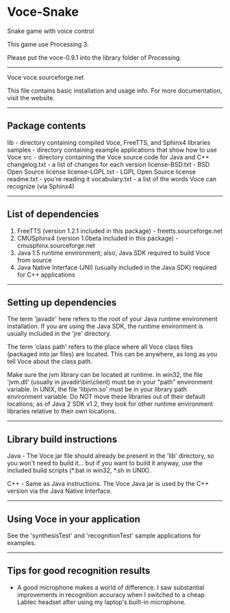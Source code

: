 # Voce-Snake
Snake game with voice control

This game use Processing 3. 

Please put the voce-0.9.1 into the library folder of Processing.

------------------------------------

Voce
voce.sourceforge.net

This file contains basic installation and usage info.  For more documentation, visit the website.

------------------------------------
Package contents
------------------------------------
lib - directory containing compiled Voce, FreeTTS, and Sphinx4 libraries
samples - directory containing example applications that show how to use Voce
src - directory containing the Voce source code for Java and C++
changelog.txt - a list of changes for each version
license-BSD.txt - BSD Open Source license
license-LGPL.txt - LGPL Open Source license
readme.txt - you're reading it
vocabulary.txt - a list of the words Voce can recognize (via Sphinx4)


------------------------------------
List of dependencies
------------------------------------
1. FreeTTS (version 1.2.1 included in this package) - freetts.sourceforge.net
2. CMUSphinx4 (version 1.0beta included in this package) - cmusphinx.sourceforge.net
3. Java 1.5 runtime environment; also, Java SDK required to build Voce from source
4. Java Native Interface (JNI) (usually included in the Java SDK) required for C++ applications


------------------------------------
Setting up dependencies
------------------------------------
The term 'javadir' here refers to the root of your Java runtime environment installation.  If you are using the Java SDK, the runtime environment is usually included in the 'jre' directory.

The term 'class path' refers to the place where all Voce class files (packaged into jar files) are located.  This can be anywhere, as long as you tell Voce about the class path.

Make sure the jvm library can be located at runtime.  In win32, the file 'jvm.dll' (usually in javadir\bin\client) must be in your "path" environment variable.  In UNIX, the file 'libjvm.so' must be in your library path environment variable.  Do NOT move these libraries out of their default locations; as of Java 2 SDK v1.2, they look for other runtime environment libraries relative to their own locations.


------------------------------------
Library build instructions
------------------------------------
Java - The Voce jar file should already be present in the 'lib' directory, so you won't need to build it... but if you want to build it anyway, use the included build scripts (*.bat in win32, *.sh in UNIX).

C++ - Same as Java instructions.  The Voce Java jar is used by the C++ version via the Java Native Interface.


------------------------------------
Using Voce in your application
------------------------------------
See the 'synthesisTest' and 'recognitionTest' sample applications for examples.


------------------------------------
Tips for good recognition results
------------------------------------
* A good microphone makes a world of difference.  I saw substantial improvements in recognition accuracy when I switched to a cheap Labtec headset after using my laptop's built-in microphone.


